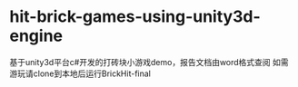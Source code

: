 # hit-brick-games-using-unity3d-engine
基于unity3d平台c#开发的打砖块小游戏demo，报告文档由word格式查阅
如需游玩请clone到本地后运行BrickHit-final
